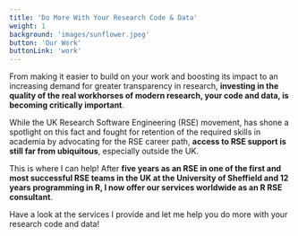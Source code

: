 ```yaml
---
title: 'Do More With Your Research Code & Data'
weight: 1
background: 'images/sunflower.jpeg'
button: 'Our Work'
buttonLink: 'work'
---
```


From making it easier to build on your work and boosting its impact to an increasing demand for greater transparency in research, **investing in the quality of the real workhorses of modern research, your code and data, is becoming critically important**. 

While the UK Research Software Engineering (RSE) movement, has shone a spotlight on this fact and fought for retention of the required skills in academia by advocating for the RSE career path, **access to RSE support is still far from ubiquitous**, especially outside the UK.

This is where I can help! After **five years as an RSE in one of the first and most successful RSE teams in the UK at the University of Sheffield and 12 years programming in R, I now offer our services worldwide as an R RSE consultant**.

Have a look at the services I provide and let me help you do more with your research code and data!
